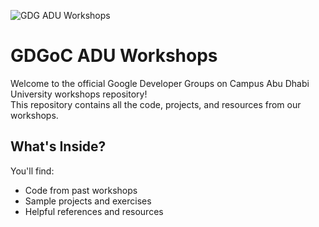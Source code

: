 ![GDG ADU Workshops](https://drive.google.com/uc?export=view&id=16L-Ae_cvQzzfMINBysuumFGDzOpLvoUl)
# GDGoC ADU Workshops

Welcome to the official Google Developer Groups on Campus Abu Dhabi University workshops repository!  
This repository contains all the code, projects, and resources from our workshops.

## What's Inside?
You'll find:
- Code from past workshops
- Sample projects and exercises
- Helpful references and resources
